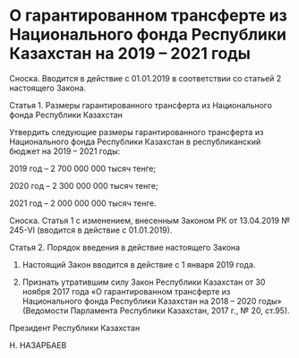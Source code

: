 # О гарантированном трансферте из Национального фонда Республики Казахстан на 2019 – 2021 годы

Сноска. Вводится в действие с 01.01.2019 в соответствии со статьей 2 настоящего Закона.

Статья 1. Размеры гарантированного трансферта из Национального фонда Республики Казахстан

Утвердить следующие размеры гарантированного трансферта из Национального фонда Республики Казахстан в республиканский бюджет на 2019 – 2021 годы:

2019 год – 2 700 000 000 тысяч тенге;

2020 год – 2 300 000 000 тысяч тенге;

2021 год – 2 000 000 000 тысяч тенге.

Сноска. Статья 1 с изменением, внесенным Законом РК от 13.04.2019 № 245-VІ (вводится в действие с 01.01.2019).

Статья 2. Порядок введения в действие настоящего Закона

1. Настоящий Закон вводится в действие с 1 января 2019 года.

2. Признать утратившим силу Закон Республики Казахстан от 30 ноября 2017 года «О гарантированном трансферте из Национального фонда Республики Казахстан на 2018 – 2020 годы» (Ведомости Парламента Республики Казахстан, 2017 г., № 20, ст.95).

Президент Республики Казахстан

Н. НАЗАРБАЕВ

